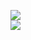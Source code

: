 [![](https://img.shields.io/badge/Made%20With-Github%20Spray-lightgrey.svg?style=for-the-badge&logo=github)](https://github.com/Annihil/github-spray#3401)  
[![](https://i.imgur.com/2DrTn0Z.gif)](https://github.com/Annihil/github-spray)